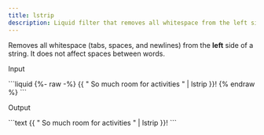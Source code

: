 ```yaml
---
title: lstrip
description: Liquid filter that removes all whitespace from the left side of a string.
---
```


Removes all whitespace (tabs, spaces, and newlines) from the **left** side of a string. It does not affect spaces between words.

<p class="code-label">Input</p>
```liquid
{%- raw -%}
{{ "          So much room for activities          " | lstrip }}!
{% endraw %}
```

<p class="code-label">Output</p>
```text
{{ "          So much room for activities          " | lstrip }}!
```
